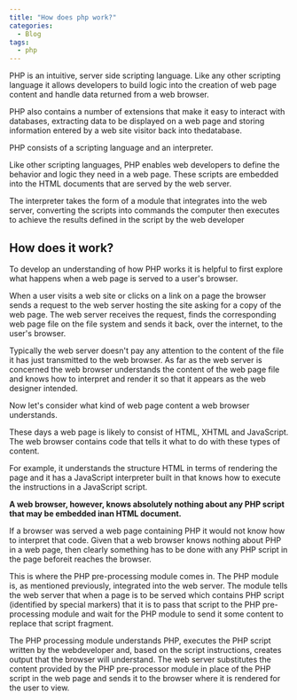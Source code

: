 ```yaml
---
title: "How does php work?"
categories:
  - Blog
tags:
  - php
---
```


PHP is an intuitive, server side scripting language. 
Like any other scripting language it allows developers to build logic into the creation of web page content and handle data returned from a web browser. 

PHP also contains a number of extensions that make it easy to interact with databases, extracting data to be displayed on a web page and storing information entered by a web site visitor back into thedatabase. 

PHP consists of a scripting language and an interpreter. 

Like other scripting languages, PHP enables web developers to define the behavior and logic they need in a web page. These scripts are embedded into the HTML documents that are served by the web server. 

The interpreter takes the form of a module that integrates into the web server, converting the scripts into commands the computer then executes to achieve the results defined in the script by the web developer

<h2> How does it work?</h2>

To develop an understanding of how PHP works it is helpful to first explore what happens when a web page is served to a user's browser.

When a user visits a web site or clicks on a link on a page the browser sends a request to the web server hosting the site asking for a copy of the web page. The web server receives the request, finds the corresponding web page file on the file system and sends it back, over the internet, to the user's browser. 

Typically the web server doesn't pay any attention to the content of the file it has just transmitted to the web browser. As far as the web server is concerned the web browser understands the content of the web page file and knows how to interpret and render it so that it appears as the web designer intended. 

Now let's consider what kind of web page content a web browser understands. 

These days a web page is likely to consist of HTML, XHTML and JavaScript. The web browser contains code that tells it what to do with these types of content. 

For example, it understands the structure HTML in terms of rendering the page and it has a JavaScript interpreter built in that knows how to execute the instructions in a JavaScript script. 

<b>A web browser, however, knows absolutely nothing about any PHP script that may be embedded inan HTML document.</b> 

If a browser was served a web page containing PHP it would not know how to interpret that code. Given that a web browser knows nothing about PHP in a web page, then clearly something has to be done with any PHP script in the page beforeit reaches the browser. 

This is where the PHP pre-processing module comes in. The PHP module is, as mentioned previously, integrated into the web server. The module tells the web server that when a page is to be served which contains PHP script (identified by special markers) that it is to pass that script to the PHP pre-processing module and wait for the PHP module to send it some content to replace that script fragment. 

The PHP processing module understands PHP, executes the PHP script written by the webdeveloper and, based on the script instructions, creates output that the browser will understand. The web server substitutes the content provided by the PHP pre-processor module in place of the PHP script in the web page and sends it to the browser where it is rendered for the user to view.